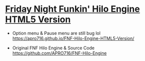 # [Friday Night Funkin' Hilo Engine HTML5 Version](https://apro716.github.io/FNF-Hilo-Engine-HTML5-Version/)
* Option menu & Pause menu are still bug lol https://apro716.github.io/FNF-Hilo-Engine-HTML5-Version/

* Original FNF Hilo Engine & Source Code https://github.com/APRO716/FNF-Hilo-Engine
